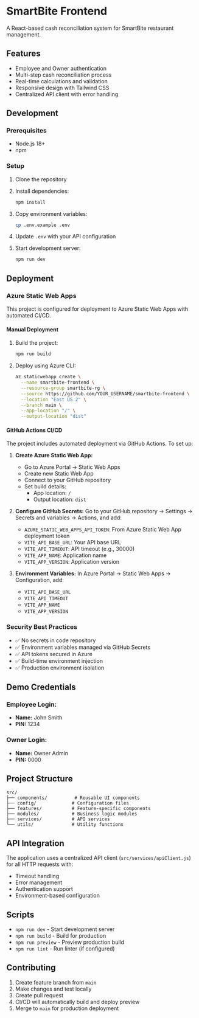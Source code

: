 # SmartBite Frontend

A React-based cash reconciliation system for SmartBite restaurant management.

## Features

- Employee and Owner authentication
- Multi-step cash reconciliation process
- Real-time calculations and validation
- Responsive design with Tailwind CSS
- Centralized API client with error handling

## Development

### Prerequisites

- Node.js 18+
- npm

### Setup

1. Clone the repository
2. Install dependencies:
   ```bash
   npm install
   ```

3. Copy environment variables:
   ```bash
   cp .env.example .env
   ```

4. Update `.env` with your API configuration

5. Start development server:
   ```bash
   npm run dev
   ```

## Deployment

### Azure Static Web Apps

This project is configured for deployment to Azure Static Web Apps with automated CI/CD.

#### Manual Deployment

1. Build the project:
   ```bash
   npm run build
   ```

2. Deploy using Azure CLI:
   ```bash
   az staticwebapp create \
     --name smartbite-frontend \
     --resource-group smartbite-rg \
     --source https://github.com/YOUR_USERNAME/smartbite-frontend \
     --location "East US 2" \
     --branch main \
     --app-location "/" \
     --output-location "dist"
   ```

#### GitHub Actions CI/CD

The project includes automated deployment via GitHub Actions. To set up:

1. **Create Azure Static Web App:**
   - Go to Azure Portal → Static Web Apps
   - Create new Static Web App
   - Connect to your GitHub repository
   - Set build details:
     - App location: `/`
     - Output location: `dist`

2. **Configure GitHub Secrets:**
   Go to your GitHub repository → Settings → Secrets and variables → Actions, and add:

   - `AZURE_STATIC_WEB_APPS_API_TOKEN`: From Azure Static Web App deployment token
   - `VITE_API_BASE_URL`: Your API base URL
   - `VITE_API_TIMEOUT`: API timeout (e.g., 30000)
   - `VITE_APP_NAME`: Application name
   - `VITE_APP_VERSION`: Application version

3. **Environment Variables:**
   In Azure Portal → Static Web Apps → Configuration, add:
   - `VITE_API_BASE_URL`
   - `VITE_API_TIMEOUT`
   - `VITE_APP_NAME`
   - `VITE_APP_VERSION`

### Security Best Practices

- ✅ No secrets in code repository
- ✅ Environment variables managed via GitHub Secrets
- ✅ API tokens secured in Azure
- ✅ Build-time environment injection
- ✅ Production environment isolation

## Demo Credentials

### Employee Login:
- **Name:** John Smith
- **PIN:** 1234

### Owner Login:
- **Name:** Owner Admin
- **PIN:** 0000

## Project Structure

```
src/
├── components/          # Reusable UI components
├── config/             # Configuration files
├── features/           # Feature-specific components
├── modules/            # Business logic modules
├── services/           # API services
└── utils/              # Utility functions
```

## API Integration

The application uses a centralized API client (`src/services/apiClient.js`) for all HTTP requests with:

- Timeout handling
- Error management
- Authentication support
- Environment-based configuration

## Scripts

- `npm run dev` - Start development server
- `npm run build` - Build for production
- `npm run preview` - Preview production build
- `npm run lint` - Run linter (if configured)

## Contributing

1. Create feature branch from `main`
2. Make changes and test locally
3. Create pull request
4. CI/CD will automatically build and deploy preview
5. Merge to `main` for production deployment